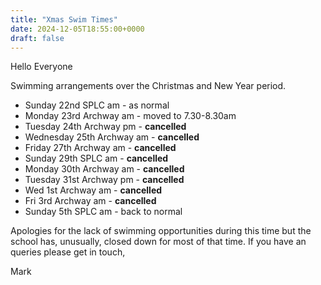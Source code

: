 ```yaml
---
title: "Xmas Swim Times"
date: 2024-12-05T18:55:00+0000
draft: false
---
```

Hello Everyone

Swimming arrangements over the Christmas and New Year period.

- Sunday 22nd SPLC am - as normal
- Monday 23rd Archway am - moved to 7.30-8.30am
- Tuesday 24th Archway pm - **cancelled**
- Wednesday 25th Archway am - **cancelled**
- Friday 27th Archway am - **cancelled**
- Sunday 29th SPLC am - **cancelled**
- Monday 30th Archway am - **cancelled**
- Tuesday 31st Archway pm - **cancelled**
- Wed 1st Archway am - **cancelled**
- Fri 3rd Archway am - **cancelled**
- Sunday 5th SPLC am - back to normal

Apologies for the lack of swimming opportunities during this time but the school has, unusually,  closed down for most of that time. If you have an queries please get in touch,

Mark
<!--more-->
